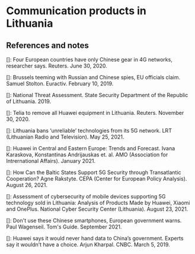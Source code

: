 # Communication products in Lithuania

## References and notes
\[\]: Four European countries have only Chinese gear in 4G networks, researcher says. Reuters. June 30, 2020.

\[\]: Brussels teeming with Russian and Chinese spies, EU officials claim. Samuel Stolton. Euractiv. February 10, 2019.

\[\]: National Threat Assessment. State Security Department of the Republic of Lithuania. 2019.

\[\]: Telia to remove all Huawei equipment in Lithuania. Reuters. November 30, 2020.

\[\]: Lithuania bans ‘unreliable’ technologies from its 5G network. LRT (Lithuanian Radio and Television). May 25, 2021.

\[\]: Huawei in Central and Eastern Europe: Trends and Forecast. Ivana Karaskova, Konstantinas Andrijauskas et. al. AMO (Association for Intrernational Affairs). January 2021.

\[\]: How Can the Baltic States Support 5G Security through Transatlantic Cooperation? Agne Rakstyte. CEPA (Center for European Policy Analysis). August 26, 2021.

\[\]: Assessment of cybersecurity of mobile devices supporting 5G technology sold in Lithuania: Analysis of Products Made by Huawei, Xiaomi and OnePlus. National Cyber Security Center (Lithuania). August 23, 2021.

\[\]: Don't use these Chinese smartphones, European government warns. Paul Wagenseil. Tom's Guide. September 2021. 

\[\]: Huawei says it would never hand data to China’s government. Experts say it wouldn’t have a choice. Arjun Kharpal. CNBC. March 5, 2019.